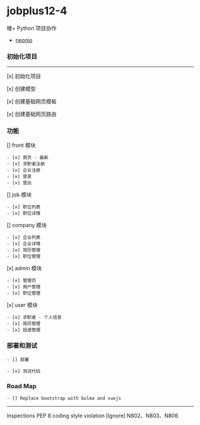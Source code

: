# jobplus12-4
楼+ Python 项目协作

* [neonio](https://github.com/neonio)

### 初始化项目
---
[x] 初始化项目

[x] 创建模型

[x] 创建基础网页模板
    
[x] 创建基础网页路由
### 功能
[] front 模块

    - [x] 首页 - 最新
    - [x] 求职者注册
    - [x] 企业注册
    - [x] 登录
    - [x] 登出

[] job 模块

    - [x] 职位列表
    - [x] 职位详情

[] company 模块

    - [x] 企业列表
    - [x] 企业详情
    - [x] 简历管理
    - [x] 职位管理
    

[x] admin 模块

    - [x] 管理员
    - [x] 用户管理
    - [x] 职位管理

[x] user 模块

    - [x] 求职者 - 个人信息
    - [x] 简历管理
    - [x] 投递管理
    


### 部署和测试

    - [] 部署

    - [x] 测试代码

### Road Map

    - [] Replace bootstrap with bulma and vuejs

---
Inspections
PEP 8 coding style violation
[Ignore] N802、N803、N806